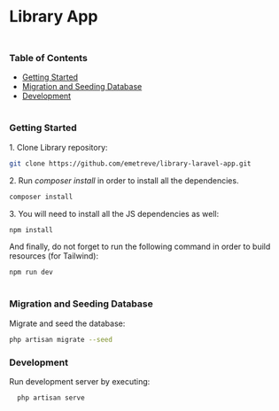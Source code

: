 <div style="display:flex; align-items: center">
  <h1 style="position:relative; top: -6px" >Library App</h1>
</div>

### Table of Contents

-   [Getting Started](#getting-started)
-   [Migration and Seeding Database](#migration)
-   [Development](#development)

#

### Getting Started

1\. Clone Library repository:

```sh
git clone https://github.com/emetreve/library-laravel-app.git
```

2\. Run _composer install_ in order to install all the dependencies.

```sh
composer install
```

3\. You will need to install all the JS dependencies as well:

```sh
npm install
```

And finally, do not forget to run the following command in order to build resources (for Tailwind):

```sh
npm run dev
```

#

### Migration and Seeding Database

Migrate and seed the database:

```sh
php artisan migrate --seed
```

### Development

Run development server by executing:

```sh
  php artisan serve
```
